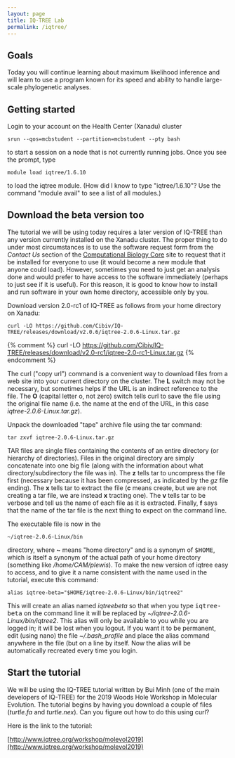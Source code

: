```yaml
---
layout: page
title: IQ-TREE Lab
permalink: /iqtree/
---
```

## Goals

Today you will continue learning about maximum likelihood inference and will learn to use a program known for its speed and ability to handle large-scale phylogenetic analyses. 

## Getting started

Login to your account on the Health Center (Xanadu) cluster

    srun --qos=mcbstudent --partition=mcbstudent --pty bash
    
to start a session on a node that is not currently running jobs. Once you see the prompt, type

    module load iqtree/1.6.10
 
to load the iqtree module. (How did I know to type "iqtree/1.6.10"? Use the command "module avail" to see a list of all modules.)

## Download the beta version too

The tutorial we will be using today requires a later version of IQ-TREE than any version currently installed on the Xanadu cluster. The proper thing to do under most circumstances is to use the software request form from the _Contact Us_ section of the [Computational Biology Core](https://bioinformatics.uconn.edu/) site to request that it be installed for everyone to use (it would become a new module that anyone could load). However, sometimes you need to just get an analysis done and would prefer to have access to the software immediately (perhaps to just see if it is useful). For this reason, it is good to know how to install and run software in your own home directory, accessible only by you.

Download version 2.0-rc1 of IQ-TREE as follows from your home directory on Xanadu:

    curl -LO https://github.com/Cibiv/IQ-TREE/releases/download/v2.0.6/iqtree-2.0.6-Linux.tar.gz

{% comment %}
curl -LO https://github.com/Cibiv/IQ-TREE/releases/download/v2.0-rc1/iqtree-2.0-rc1-Linux.tar.gz
{% endcomment %}

The curl ("copy url") command is a convenient way to download files from a web site into your current directory on the cluster. The **L** switch may not be necessary, but sometimes helps if the URL is an indirect reference to the file. The **O** (capital letter o, not zero) switch tells curl to save the file using the original file name (i.e. the name at the end of the URL, in this case _iqtree-2.0.6-Linux.tar.gz_).

Unpack the downloaded "tape" archive file using the tar command:

    tar zxvf iqtree-2.0.6-Linux.tar.gz
 
TAR files are single files containing the contents of an entire directory (or hierarchy of directories). Files in the original directory are simply concatenate into one big file (along with the information about what directory/subdirectory the file was in). The **z** tells tar to uncompress the file first (necessary because it has been compressed, as indicated by the _gz_ file ending). The **x** tells tar to extract the file (**c** means create, but we are not creating a tar file, we are instead **x** tracting one). The **v** tells tar to be verbose and tell us the name of each file as it is extracted. Finally, **f** says that the name of the tar file is the next thing to expect on the command line.

The executable file is now in the

    ~/iqtree-2.0.6-Linux/bin
    
directory, where **~** means "home directory" and is a synonym of <tt>$HOME</tt>, which is itself a synonym of the actual path of your home directory (something like _/home/CAM/plewis_). To make the new version of iqtree easy to access, and to give it a name consistent with the name used in the tutorial, execute this command:

    alias iqtree-beta="$HOME/iqtree-2.0.6-Linux/bin/iqtree2"
 
This will create an alias named _iqtreebeta_ so that when you type <tt>iqtree-beta</TT> on the command line it will be replaced by _~/iqtree-2.0.6-Linux/bin/iqtree2_. This alias will only be available to you while you are logged in; it will be lost when you logout. If you want it to be permanent, edit (using nano) the file _~/.bash_profile_ and place the alias command anywhere in the file (but on a line by itself. Now the alias will be automatically recreated every time you login.

## Start the tutorial 

We will be using the IQ-TREE tutorial written by Bui Minh (one of the main developers of IQ-TREE) for the 2019 Woods Hole Workshop in Molecular Evolution. The tutorial begins by having you download a couple of files (_turtle.fa_ and _turtle.nex_). Can you figure out how to do this using curl?

Here is the link to the tutorial:

[http://www.iqtree.org/workshop/molevol2019](http://www.iqtree.org/workshop/molevol2019)

